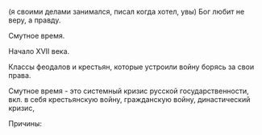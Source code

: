 (я своими делами занимался, писал когда хотел, увы)
Бог любит не веру, а правду.

Смутное время. 

Начало XVII века. 

Классы феодалов и крестьян, которые устроили войну борясь за свои права.

Смутное время - это системный кризис русской государственности, вкл. в себя крестьянскую войну, гражданскую войну, династический кризис, 

Причины: 
